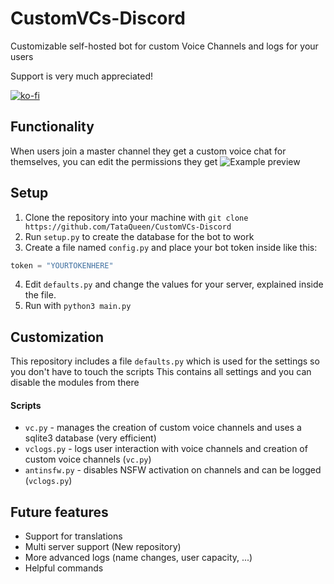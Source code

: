 # CustomVCs-Discord
Customizable self-hosted bot for custom Voice Channels and logs for your users

Support is very much appreciated!

[![ko-fi](https://ko-fi.com/img/githubbutton_sm.svg)](https://ko-fi.com/M4M6GR1HT)

## Functionality
When users join a master channel they get a custom voice chat for themselves, you can edit the permissions they get
![Example preview](https://user-images.githubusercontent.com/87445319/214743659-20c3d79a-7561-429f-954a-0bb35669e7b7.gif)

## Setup
1. Clone the repository into your machine with `git clone https://github.com/TataQueen/CustomVCs-Discord`
2. Run `setup.py` to create the database for the bot to work
3. Create a file named `config.py` and place your bot token inside like this:
 ```python
 token = "YOURTOKENHERE"
 ``` 
4. Edit `defaults.py` and change the values for your server, explained inside the file.
5. Run with `python3 main.py`

## Customization
This repository includes a file `defaults.py` which is used for the settings so you don't have to touch the scripts
This contains all settings and you can disable the modules from there

#### Scripts
- `vc.py` - manages the creation of custom voice channels and uses a sqlite3 database (very efficient)
- `vclogs.py` - logs user interaction with voice channels and creation of custom voice channels (`vc.py`)
- `antinsfw.py` - disables NSFW activation on channels and can be logged (`vclogs.py`)

## Future features
- Support for translations
- Multi server support (New repository)
- More advanced logs (name changes, user capacity, ...)
- Helpful commands
